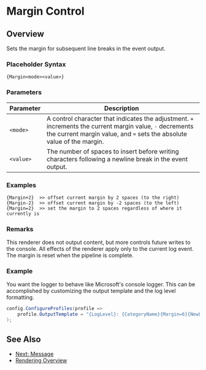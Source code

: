 # Margin Control

## Overview

Sets the margin for subsequent line breaks in the event output.

### Placeholder Syntax

```
{Margin<mode><value>}
```

### Parameters

|Parameter|Description|
|---|---|
|`<mode>`|A control character that indicates the adjustment. `+` increments the current margin value, `-` decrements the current margin value, and `=` sets the absolute value of the margin.|
|`<value>`|The number of spaces to insert before writing characters following a newline break in the event output.|

### Examples

```
{Margin+2}  >> offset current margin by 2 spaces (to the right)
{Margin-2}  >> offset current margin by -2 spaces (to the left)
{Margin=2}  >> set the margin to 2 spaces regardless of where it currently is
```

### Remarks

This renderer does not output content, but more controls future writes to the console. All effects of the renderer apply only to the current log event. The margin is reset when the pipeline is complete.

### Example

You want the logger to behave like Microsoft's console logger. This can be accomplished by customizing the output template and the log level formatting.

```csharp
config.ConfigureProfiles(profile => 
    profile.OutputTemplate = "{LogLevel}: {CategoryName}{Margin=6}{NewLine}{Message}{NewLine+}{Exception}"
);
```

## See Also
- [Next: Message](./message.md)
- [Rendering Overview](./renderer-overview.md)